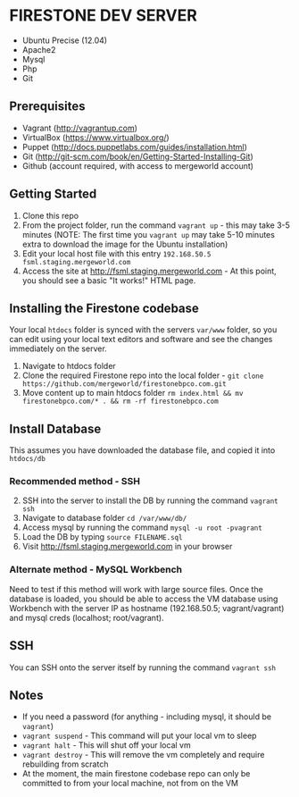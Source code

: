 # FIRESTONE DEV SERVER
+ Ubuntu Precise (12.04)
+ Apache2
+ Mysql
+ Php
+ Git

## Prerequisites
+ Vagrant (http://vagrantup.com)
+ VirtualBox (https://www.virtualbox.org/)
+ Puppet (http://docs.puppetlabs.com/guides/installation.html)
+ Git (http://git-scm.com/book/en/Getting-Started-Installing-Git)
+ Github (account required, with access to mergeworld account)

## Getting Started

1. Clone this repo
3. From the project folder, run the command `vagrant up` - this may take 3-5 minutes (NOTE: The first time you `vagrant up` may take 5-10 minutes extra to download the image for the Ubuntu installation)
4. Edit your local host file with this entry `192.168.50.5 fsml.staging.mergeworld.com` 
5. Access the site at http://fsml.staging.mergeworld.com - At this point, you should see a basic "It works!" HTML page.

## Installing the Firestone codebase

Your local `htdocs` folder is synced with the servers `var/www` folder, so you can edit using your local text editors and software and see the changes immediately on the server.

1. Navigate to htdocs folder 
2. Clone the required Firestone repo into the local folder - `git clone https://github.com/mergeworld/firestonebpco.com.git`
2. Move content up to main htdocs folder `rm index.html && mv firestonebpco.com/* . && rm -rf firestonebpco.com`

## Install Database 
This assumes you have downloaded the database file, and copied it into `htdocs/db`

### Recommended method - SSH
2. SSH into the server to install the DB by running the command `vagrant ssh`
3. Navigate to database folder `cd /var/www/db/`
4. Access mysql by running the command `mysql -u root -pvagrant`
5. Load the DB by typing `source FILENAME.sql`
6. Visit http://fsml.staging.mergeworld.com in your browser

### Alternate method - MySQL Workbench
Need to test if this method will work with large source files. Once the database is loaded, you should be able to access the VM database using Workbench with the server IP as hostname (192.168.50.5; vagrant/vagrant) and mysql creds (localhost; root/vagrant).

## SSH

You can SSH onto the server itself by running the command `vagrant ssh`

## Notes

* If you need a password (for anything - including mysql, it should be `vagrant`)
* `vagrant suspend` - This command will put your local vm to sleep
* `vagrant halt` - This will shut off your local vm
* `vagrant destroy` - This will remove the vm completely and require rebuilding from scratch
* At the moment, the main firestone codebase repo can only be committed to from your local machine, not from on the VM




